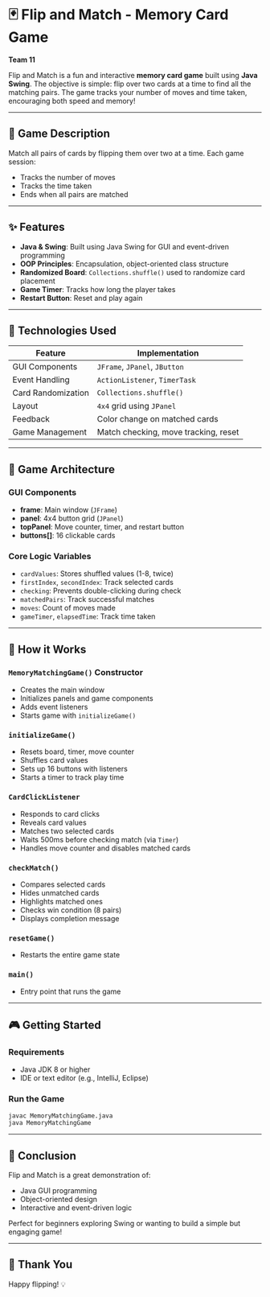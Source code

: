 
# 🃏 Flip and Match - Memory Card Game

**Team 11**

Flip and Match is a fun and interactive **memory card game** built using **Java Swing**. The objective is simple: flip over two cards at a time to find all the matching pairs. The game tracks your number of moves and time taken, encouraging both speed and memory!

---

## 🧠 Game Description

Match all pairs of cards by flipping them over two at a time. Each game session:
- Tracks the number of moves
- Tracks the time taken
- Ends when all pairs are matched

---

## ✨ Features

- **Java & Swing**: Built using Java Swing for GUI and event-driven programming
- **OOP Principles**: Encapsulation, object-oriented class structure
- **Randomized Board**: `Collections.shuffle()` used to randomize card placement
- **Game Timer**: Tracks how long the player takes
- **Restart Button**: Reset and play again

---

## 🧰 Technologies Used

| Feature                | Implementation                       |
|------------------------|---------------------------------------|
| GUI Components         | `JFrame`, `JPanel`, `JButton`         |
| Event Handling         | `ActionListener`, `TimerTask`         |
| Card Randomization     | `Collections.shuffle()`               |
| Layout                 | `4x4` grid using `JPanel`             |
| Feedback               | Color change on matched cards         |
| Game Management        | Match checking, move tracking, reset  |

---

## 🧱 Game Architecture

### GUI Components
- **frame**: Main window (`JFrame`)
- **panel**: 4x4 button grid (`JPanel`)
- **topPanel**: Move counter, timer, and restart button
- **buttons[]**: 16 clickable cards

### Core Logic Variables
- `cardValues`: Stores shuffled values (1-8, twice)
- `firstIndex`, `secondIndex`: Track selected cards
- `checking`: Prevents double-clicking during check
- `matchedPairs`: Track successful matches
- `moves`: Count of moves made
- `gameTimer`, `elapsedTime`: Track time taken

---

## 🧩 How it Works

### `MemoryMatchingGame()` Constructor
- Creates the main window
- Initializes panels and game components
- Adds event listeners
- Starts game with `initializeGame()`

### `initializeGame()`
- Resets board, timer, move counter
- Shuffles card values
- Sets up 16 buttons with listeners
- Starts a timer to track play time

### `CardClickListener`
- Responds to card clicks
- Reveals card values
- Matches two selected cards
- Waits 500ms before checking match (via `Timer`)
- Handles move counter and disables matched cards

### `checkMatch()`
- Compares selected cards
- Hides unmatched cards
- Highlights matched ones
- Checks win condition (8 pairs)
- Displays completion message

### `resetGame()`
- Restarts the entire game state

### `main()`
- Entry point that runs the game

---

## 🎮 Getting Started

### Requirements
- Java JDK 8 or higher
- IDE or text editor (e.g., IntelliJ, Eclipse)

### Run the Game
```bash
javac MemoryMatchingGame.java
java MemoryMatchingGame
```

---

## 🏁 Conclusion

Flip and Match is a great demonstration of:
- Java GUI programming
- Object-oriented design
- Interactive and event-driven logic

Perfect for beginners exploring Swing or wanting to build a simple but engaging game!

---

## 🙏 Thank You

Happy flipping! 💡
